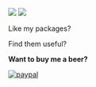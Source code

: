 ![](https://img.shields.io/badge/master-stable-green.svg?maxAge=2592000) ![](https://camo.githubusercontent.com/4fe59e7d6a53105f25607ec8bdb42b7a0a7ed180/68747470733a2f2f696d672e736869656c64732e696f2f6d61696e74656e616e63652f7965732f323031372e737667)

Like my packages? 

Find them useful?

**Want to buy me a beer?**

[![paypal](https://www.paypalobjects.com/en_US/i/btn/btn_donateCC_LG.gif)](https://www.paypal.com/cgi-bin/webscr?cmd=_s-xclick&hosted_button_id=4ECL3UCG5CGB6)

